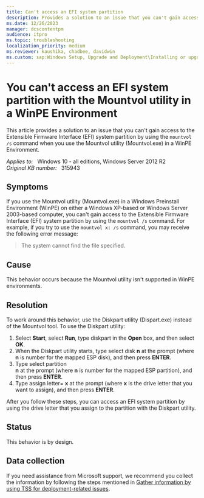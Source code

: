 ```yaml
---
title: Can't access an EFI system partition
description: Provides a solution to an issue that you can't gain access to the EFI system partition by using the mountvol /s command when you  use the Mountvol utility (Mountvol.exe) in a WinPE Environment.
ms.date: 12/26/2023
manager: dcscontentpm
audience: itpro
ms.topic: troubleshooting
localization_priority: medium
ms.reviewer: kaushika, chadbee, davidwin
ms.custom: sap:Windows Setup, Upgrade and Deployment\Installing or upgrading Windows, csstroubleshoot
---
```

# You can't access an EFI system partition with the Mountvol utility in a WinPE Environment

This article provides a solution to an issue that you can't gain access to the Extensible Firmware Interface (EFI) system partition by using the `mountvol /s` command when you  use the Mountvol utility (Mountvol.exe) in a WinPE Environment.

_Applies to:_ &nbsp; Windows 10 - all editions, Windows Server 2012 R2  
_Original KB number:_ &nbsp; 315943

## Symptoms

If you use the Mountvol utility (Mountvol.exe) in a Windows Preinstall Environment (WinPE) on either a Windows XP-based or Windows Server 2003-based computer, you can't gain access to the Extensible Firmware Interface (EFI) system partition by using the `mountvol /s` command. For example, if you try to use the `mountvol x: /s` command, you may receive the following error message:

> The system cannot find the file specified.

## Cause

This behavior occurs because the Mountvol utility isn't supported in WinPE environments.

## Resolution

To work around this behavior, use the Diskpart utility (Dispart.exe) instead of the Mountvol tool. To use the Diskpart utility:

1. Select **Start**, select **Run**, type diskpart in the **Open** box, and then select **OK**.
2. When the Diskpart utility starts, type select disk **n** at the prompt (where **n** is number for the mapped ESP disk), and then press **ENTER**.
3. Type select partition  
    **n** at the prompt (where **n** is number for the mapped ESP partition), and then press **ENTER**.
4. Type assign letter= **x** at the prompt (where **x** is the drive letter that you want to assign), and then press **ENTER**.

After you follow these steps, you can access an EFI system partition by using the drive letter that you assign to the partition with the Diskpart utility.

## Status

This behavior is by design.

## Data collection

If you need assistance from Microsoft support, we recommend you collect the information by following the steps mentioned in [Gather information by using TSS for deployment-related issues](../windows-troubleshooters/gather-information-using-tss-deployment.md).
